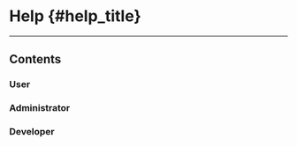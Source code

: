 # Help {#help_title}

--------------------

## Contents

### User

### Administrator

### Developer
